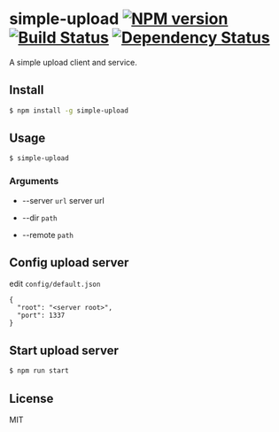 # simple-upload [![NPM version](https://badge.fury.io/js/simple-upload.svg)](http://badge.fury.io/js/simple-upload) [![Build Status](https://travis-ci.org/cortexjs/simple-upload.svg?branch=master)](https://travis-ci.org/cortexjs/simple-upload) [![Dependency Status](https://gemnasium.com/cortexjs/simple-upload.svg)](https://gemnasium.com/cortexjs/simple-upload)

A simple upload client and service.

## Install

```sh
$ npm install -g simple-upload
```


## Usage

```sh
$ simple-upload
```

### Arguments

* --server `url` server url

* --dir `path`

* --remote `path`

## Config upload server

edit `config/default.json`

```
{
  "root": "<server root>",
  "port": 1337
}
```

## Start upload server

```sh
$ npm run start
```

## License

MIT
